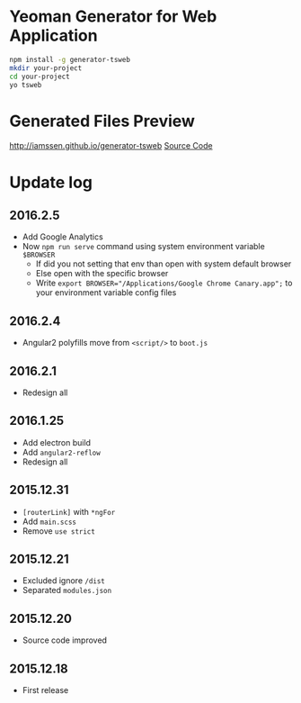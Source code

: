 # Yeoman Generator for Web Application

```sh
npm install -g generator-tsweb
mkdir your-project
cd your-project
yo tsweb
```

# Generated Files Preview

<http://iamssen.github.io/generator-tsweb> [Source Code](https://github.com/iamssen/generator-tsweb/tree/gh-pages)

# Update log

## 2016.2.5
- Add Google Analytics
- Now `npm run serve` command using system environment variable `$BROWSER`
  - If did you not setting that env than open with system default browser
  - Else open with the specific browser
  - Write `export BROWSER="/Applications/Google Chrome Canary.app";` to your environment variable config files

## 2016.2.4
- Angular2 polyfills move from `<script/>` to `boot.js`

## 2016.2.1
- Redesign all

## 2016.1.25
- Add electron build
- Add `angular2-reflow`
- Redesign all

## 2015.12.31
- `[routerLink]` with `*ngFor`
- Add `main.scss`
- Remove `use strict`

## 2015.12.21
- Excluded ignore `/dist`
- Separated `modules.json`

## 2015.12.20
- Source code improved

## 2015.12.18
- First release